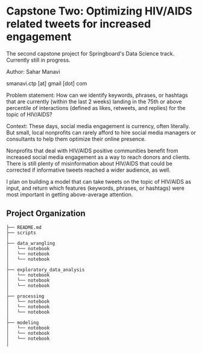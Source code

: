 Capstone Two: Optimizing HIV/AIDS related tweets for increased engagement
==============================
The second capstone project for Springboard's Data Science track. Currently still in progress.

Author: Sahar Manavi

smanavi.ctp [at] gmail [dot] com

Problem statement:
How can we identify keywords, phrases, or hashtags that are currently (within the last 2 weeks) landing in the 75th or above percentile of interactions (defined as likes, retweets, and replies) for the topic of HIV/AIDS?

Context: These days, social media engagement is currency, often literally. But small, local nonprofits can rarely afford to hire social media managers or consultants to help them optimize their online presence.

Nonprofits that deal with HIV/AIDS positive communities benefit from increased social media engagement as a way to reach donors and clients. There is still plenty of misinformation about HIV/AIDS that could be corrected if informative tweets reached a wider audience, as well.

I plan on building a model that can take tweets on the topic of HIV/AIDS as input, and return which features (keywords, phrases, or hashtags) were most important in getting above-average attention.


Project Organization
------------

    ├── README.md          
    ├── scripts
    │
    ├── data_wrangling       
    │   └── notebook
    │   └── notebook
    │   └── notebook         
    │
    ├── exploratory_data_analysis       
    │   └── notebook
    │   └── notebook
    │   └── notebook   
    │
    ├── processing       
    │   └── notebook
    │   └── notebook
    │   └── notebook   
    │
    ├── modeling       
    │   └── notebook
    │   └── notebook
    │   └── notebook   
    │
